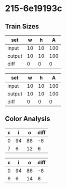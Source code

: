 # 215-6e19193c
## Train Sizes

|set|w|h|A|
|---|---|---|---|
|input|10|10|100|
|output|10|10|100|
|diff|0|0|0|


|set|w|h|A|
|---|---|---|---|
|input|10|10|100|
|output|10|10|100|
|diff|0|0|0|


## Color Analysis

|c|i|o|diff|
|---|---|---|---|
|0|94|88|-6|
|7|6|12|6|


|c|i|o|diff|
|---|---|---|---|
|0|94|86|-8|
|9|6|14|8|

